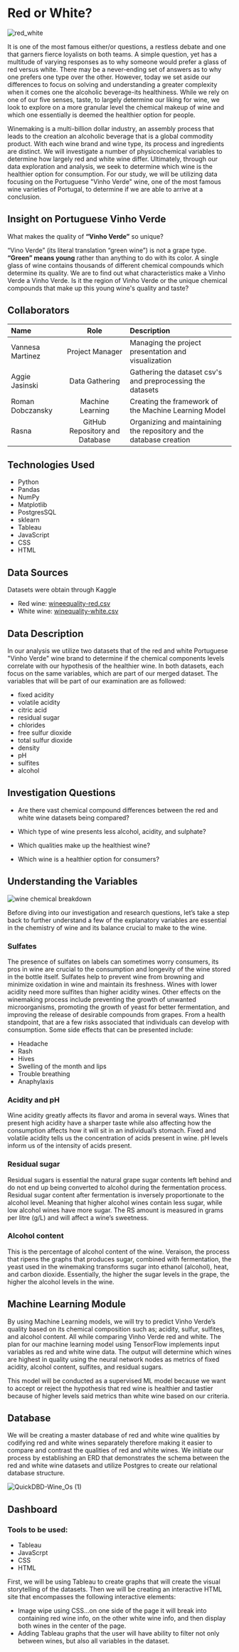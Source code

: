 # Red or White?

![red_white](Images/red_white.png)

It is one of the most famous either/or questions, a restless debate and one that garners fierce loyalists on both teams. A simple question, yet has a multitude of varying responses as to why someone would prefer a glass of red versus white. There may be a never-ending set of answers as to why one prefers one type over the other. However, today we set aside our differences to focus on solving and understanding a greater complexity when it comes one the alcoholic beverage-its healthiness. While we rely on one of our five senses, taste, to largely determine our liking for wine, we look to explore on a more granular level the chemical makeup of wine and which one essentially is deemed the healthier option for people. 

Winemaking is a multi-billion dollar industry, an assembly process that leads to the creation an alcoholic beverage that is a global commodity product. With each wine brand and wine type, its process and ingredients are distinct. We will investigate a number of physicochemical variables to determine how largely red and white wine differ. Ultimately, through our data exploration and analysis, we seek to determine which wine is the healthier option for consumption. For our study, we will be utilizing data focusing on the Portuguese "Vinho Verde" wine, one of the most famous wine varieties of Portugal, to determine if we are able to arrive at a conclusion. 

## Insight on Portuguese Vinho Verde
What makes the quality of **“Vinho Verde”** so unique?

“Vino Verde” (its literal translation “green wine”) is not a grape type. **“Green” means young** rather than anything to do with its color. A single glass of wine contains thousands of different chemical compounds which determine its quality. We are to find out what characteristics make a Vinho Verde a Vinho Verde. Is it the region of Vinho Verde or the unique chemical compounds that make up this young wine's quality and taste?

## Collaborators
| Name | Role | Description |
| :---         |     :---:      | :---         |
| Vannesa Martinez | Project Manager | Managing the project presentation and visualization|
| Aggie Jasinski | Data Gathering | Gathering the dataset csv's and preprocessing the datasets |
| Roman Dobczansky | Machine Learning | Creating the framework of the Machine Learning Model |
| Rasna | GitHub Repository and Database | Organizing and maintaining the repository and the database creation |

## Technologies Used
- Python
- Pandas
- NumPy
- Matplotlib
- PostgresSQL
- sklearn
- Tableau
- JavaScript
- CSS
- HTML

## Data Sources
Datasets were obtain through Kaggle
- Red wine: [wineequality-red.csv](https://www.kaggle.com/code/vishalyo990/prediction-of-quality-of-wine/notebook)
- White wine: [winequality-white.csv](https://www.kaggle.com/datasets/piyushagni5/white-wine-quality?select=winequality-white.csv)

## Data Description
In our analysis we utilize two datasets that of the red and white Portuguese "Vinho Verde" wine brand to determine if the chemical components levels correlate with our hypothesis of the healthier wine. In both datasets, each focus on the same variables, which are part of our merged dataset. The variables that will be part of our examination are as followed:
- fixed acidity
- volatile acidity
- citric acid
- residual sugar
- chlorides
- free sulfur dioxide
- total sulfur dioxide
- density
- pH
- sulfites
- alcohol

## Investigation Questions
- Are there vast chemical compound differences between the red and white wine datasets being compared?

- Which type of wine presents less alcohol, acidity, and sulphate?
- Which qualities make up the healthiest wine?
- Which wine is a healthier option for consumers?

## Understanding the Variables

![wine chemical breakdown](Images/wine_attributes.png)

Before diving into our investigation and research questions, let’s take a step back to further understand a few of the explanatory variables are essential in the chemistry of wine and its balance crucial to make to the wine. 

### Sulfates
The presence of sulfates on labels can sometimes worry consumers, its pros in wine are crucial to the consumption and longevity of the wine stored in the bottle itself. Sulfates help to prevent wine from browning and minimize oxidation in wine and maintain its freshness. Wines with lower acidity need more sulfites than higher acidity wines. Other effects on the winemaking process include preventing the growth of unwanted microorganisms, promoting the growth of yeast for better fermentation, and improving the release of desirable compounds from grapes. 
From a health standpoint, that are a few risks associated that individuals can develop with consumption. Some side effects that can be presented include:
-	Headache
-	Rash
-	Hives
-	Swelling of the month and lips
-	Trouble breathing
-	Anaphylaxis

### Acidity and pH
Wine acidity greatly affects its flavor and aroma in several ways. Wines that present high acidity have a sharper taste while also affecting how the consumption affects how it will sit in an individual’s stomach. Fixed and volatile acidity tells us the concentration of acids present in wine. pH levels inform us of the intensity of acids present. 

### Residual sugar
Residual sugars is essential the natural grape sugar contents left behind and do not end up being converted to alcohol during the fermentation process. Residual sugar content after fermentation is inversely proportionate to the alcohol level. Meaning that higher alcohol wines contain less sugar, while low alcohol wines have more sugar. The RS amount is measured in grams per litre (g/L) and will affect a wine’s sweetness. 

### Alcohol content
This is the percentage of alcohol content of the wine. Veraison, the process that ripens the graphs that produces sugar, combined with fermentation, the yeast used in the winemaking transforms sugar into ethanol (alcohol), heat, and carbon dioxide. Essentially, the higher the sugar levels in the grape, the higher the alcohol levels in the wine.  

## Machine Learning Module
By using Machine Learning models, we will try to predict Vinho Verde’s quality based on its chemical composition such as; acidity, sulfur, sulfites, and alcohol content. All while comparing Vinho Verde red and white. The plan for our machine learning model using TensorFlow implements input variables as red and white wine data. The output will determine which wines are highest in quality using the neural network nodes as metrics of fixed acidity, alcohol content, sulfites, and residual sugars.

This model will be conducted as a supervised ML model because we want to accept or reject the hypothesis that red wine is healthier and tastier because of higher levels said metrics than white wine based on our criteria.

## Database
We will be creating a master database of red and white wine qualities by codifying red and white wines separately therefore making it easier to compare and contrast the qualities of red and white wines. We initiate our process by establishing an ERD that demonstrates the schema between the red and white wine datasets and utilize Postgres to create our relational database structure.

![QuickDBD-Wine_Os (1)](https://user-images.githubusercontent.com/104734224/197297318-82267dc9-01ee-4280-9af9-92b5c320a1ae.png)

## Dashboard
### Tools to be used:
- Tableau
- JavaScrpt
- CSS
- HTML

First, we will be using Tableau to create graphs that will create the visual storytelling of the datasets. Then we will be creating an interactive HTML site that encompasses the following interactive elements:
- Image wipe using CSS…on one side of the page it will break into containing red wine info, on the other white wine info, and then display both wines in the center of the page. 
- Adding Tableau graphs that the user will have ability to filter not only between wines, but also all variables in the dataset. 
